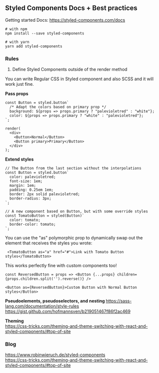 ## Styled Components Docs + Best practices

Getting started
Docs: https://styled-components.com/docs

```
# with npm
npm install --save styled-components

# with yarn
yarn add styled-components
```

### Rules

1. Define Styled Components outside of the render method

You can write Regular CSS in Styled component and also SCSS and it will work just fine.

<b> Pass props </b>

```
const Button = styled.button`
  /* Adapt the colors based on primary prop */
  background: ${props => props.primary ? "palevioletred" : "white"};
  color: ${props => props.primary ? "white" : "palevioletred"};
`;

render(
  <div>
    <Button>Normal</Button>
    <Button primary>Primary</Button>
  </div>
);
```

<b>Extend styles </b>

```
// The Button from the last section without the interpolations
const Button = styled.button`
  color: palevioletred;
  font-size: 1em;
  margin: 1em;
  padding: 0.25em 1em;
  border: 2px solid palevioletred;
  border-radius: 3px;
`;

// A new component based on Button, but with some override styles
const TomatoButton = styled(Button)`
  color: tomato;
  border-color: tomato;
`;
```

You can use the "as" polymorphic prop to dynamically swap out the element that receives the styles you wrote:

```
 <TomatoButton as="a" href="#">Link with Tomato Button styles</TomatoButton>
```

This works perfectly fine with custom components too!

```
const ReversedButton = props => <Button {...props} children={props.children.split('').reverse()} />

<Button as={ReversedButton}>Custom Button with Normal Button styles</Button>
```

<b>Pseudoelements, pseudoselectors, and nesting </b>
https://sass-lang.com/documentation/style-rules  
https://gist.github.com/hofmannsven/b219051467f86f2ac469

<b>Theming</b>  
https://css-tricks.com/theming-and-theme-switching-with-react-and-styled-components/#top-of-site

### Blog

https://www.robinwieruch.de/styled-components  
https://css-tricks.com/theming-and-theme-switching-with-react-and-styled-components/#top-of-site
